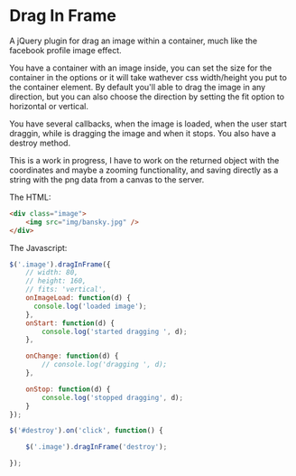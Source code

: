 Drag In Frame
=============

A jQuery plugin for drag an image within a container, much like the facebook profile image effect.

You have a container with an image inside, you can set the size for the container in the options or it will take wathever css width/height you put to the container element. By default you'll able to drag the image in any direction, but you can also choose the direction by setting the fit option to horizontal or vertical.

You have several callbacks, when the image is loaded, when the user start draggin, while is dragging the image and when it stops. You also have a destroy method.

This is a work in progress, I have to work on the returned object with the coordinates and maybe a zooming functionality, and saving directly as a string with the png data from a canvas to the server.

The HTML:

```html
<div class="image">
    <img src="img/bansky.jpg" />
</div>
```

The Javascript:

```javascript
$('.image').dragInFrame({
    // width: 80,
    // height: 160,
    // fits: 'vertical',
    onImageLoad: function(d) {
      console.log('loaded image');
    },
    onStart: function(d) {
        console.log('started dragging ', d);
    },

    onChange: function(d) {
        // console.log('dragging ', d);
    },

    onStop: function(d) {
        console.log('stopped dragging', d);
    }
});

$('#destroy').on('click', function() {

    $('.image').dragInFrame('destroy');

});
```
